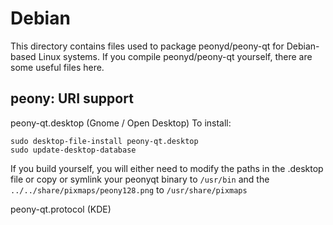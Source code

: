 
Debian
====================
This directory contains files used to package peonyd/peony-qt
for Debian-based Linux systems. If you compile peonyd/peony-qt yourself, there are some useful files here.

## peony: URI support ##


peony-qt.desktop  (Gnome / Open Desktop)
To install:

	sudo desktop-file-install peony-qt.desktop
	sudo update-desktop-database

If you build yourself, you will either need to modify the paths in
the .desktop file or copy or symlink your peonyqt binary to `/usr/bin`
and the `../../share/pixmaps/peony128.png` to `/usr/share/pixmaps`

peony-qt.protocol (KDE)

